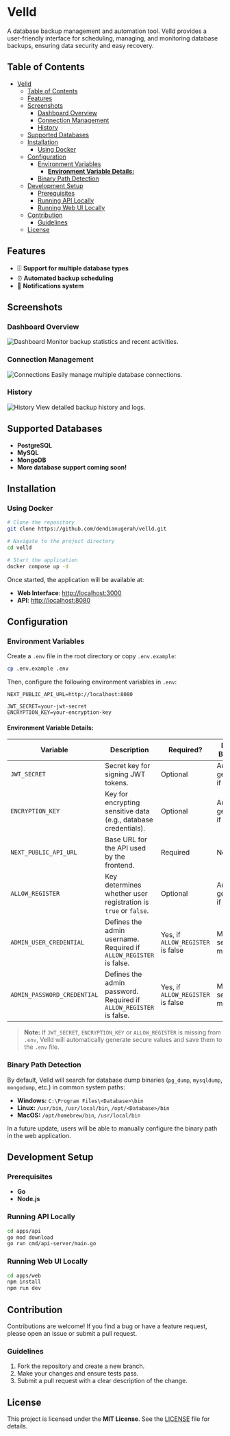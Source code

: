 # Velld

A database backup management and automation tool. Velld provides a user-friendly interface for scheduling, managing, and monitoring database backups, ensuring data security and easy recovery.

## Table of Contents

- [Velld](#velld)
  - [Table of Contents](#table-of-contents)
  - [Features](#features)
  - [Screenshots](#screenshots)
    - [Dashboard Overview](#dashboard-overview)
    - [Connection Management](#connection-management)
    - [History](#history)
  - [Supported Databases](#supported-databases)
  - [Installation](#installation)
    - [Using Docker](#using-docker)
  - [Configuration](#configuration)
    - [Environment Variables](#environment-variables)
      - [**Environment Variable Details:**](#environment-variable-details)
    - [Binary Path Detection](#binary-path-detection)
  - [Development Setup](#development-setup)
    - [Prerequisites](#prerequisites)
    - [Running API Locally](#running-api-locally)
    - [Running Web UI Locally](#running-web-ui-locally)
  - [Contribution](#contribution)
    - [Guidelines](#guidelines)
  - [License](#license)

## Features

- 🗄️ **Support for multiple database types**
- ⏰ **Automated backup scheduling**
- 🔔 **Notifications system**

## Screenshots

### Dashboard Overview

![Dashboard](docs/images/dashboard.png)
Monitor backup statistics and recent activities.

### Connection Management

![Connections](docs/images/connections.png)
Easily manage multiple database connections.

### History

![History](docs/images/history.png)
View detailed backup history and logs.

## Supported Databases

- **PostgreSQL**
- **MySQL**
- **MongoDB**
- **More database support coming soon!**

## Installation

### Using Docker

```sh
# Clone the repository
git clone https://github.com/dendianugerah/velld.git

# Navigate to the project directory
cd velld

# Start the application
docker compose up -d
```

Once started, the application will be available at:

- **Web Interface**: [http://localhost:3000](http://localhost:3000)
- **API**: [http://localhost:8080](http://localhost:8080)

## Configuration

### Environment Variables

Create a `.env` file in the root directory or copy `.env.example`:

```sh
cp .env.example .env
```

Then, configure the following environment variables in `.env`:

```env
NEXT_PUBLIC_API_URL=http://localhost:8080

JWT_SECRET=your-jwt-secret
ENCRYPTION_KEY=your-encryption-key
```

#### **Environment Variable Details:**

| Variable                    | Description                                                        | Required?                         | Default Behavior          |
| --------------------------- | ------------------------------------------------------------------ | --------------------------------- | ------------------------- |
| `JWT_SECRET`                | Secret key for signing JWT tokens.                                 | Optional                          | Auto-generated if missing |
| `ENCRYPTION_KEY`            | Key for encrypting sensitive data (e.g., database credentials).    | Optional                          | Auto-generated if missing |
| `NEXT_PUBLIC_API_URL`       | Base URL for the API used by the frontend.                         | Required                          | None                      |
| `ALLOW_REGISTER`            | Key determines whether user registration is `true` or `false`.     | Optional                          | Auto-generated if missing |
| `ADMIN_USER_CREDENTIAL`     | Defines the admin username. Required if `ALLOW_REGISTER` is false. | Yes, if `ALLOW_REGISTER` is false | Must be set manually.     |
| `ADMIN_PASSWORD_CREDENTIAL` | Defines the admin password. Required if `ALLOW_REGISTER` is false. | Yes, if `ALLOW_REGISTER` is false | Must be set manually.     |

> **Note:** If `JWT_SECRET`, `ENCRYPTION_KEY` or `ALLOW_REGISTER` is missing from `.env`, Velld will automatically generate secure values and save them to the `.env` file.

### Binary Path Detection

By default, Velld will search for database dump binaries (`pg_dump`, `mysqldump`, `mongodump`, etc.) in common system paths:

- **Windows:** `C:\Program Files\<Database>\bin`
- **Linux:** `/usr/bin`, `/usr/local/bin`, `/opt/<Database>/bin`
- **MacOS:** `/opt/homebrew/bin`, `/usr/local/bin`

In a future update, users will be able to manually configure the binary path in the web application.

## Development Setup

### Prerequisites

- **Go**
- **Node.js**

### Running API Locally

```sh
cd apps/api
go mod download
go run cmd/api-server/main.go
```

### Running Web UI Locally

```sh
cd apps/web
npm install
npm run dev
```

## Contribution

Contributions are welcome! If you find a bug or have a feature request, please open an issue or submit a pull request.

### Guidelines

1. Fork the repository and create a new branch.
2. Make your changes and ensure tests pass.
3. Submit a pull request with a clear description of the change.

## License

This project is licensed under the **MIT License**. See the [LICENSE](LICENSE) file for details.
